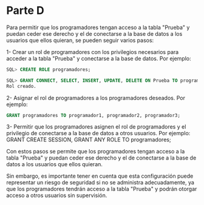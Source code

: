 # Parte D

Para permitir que los programadores tengan acceso a la tabla "Prueba" y puedan ceder ese derecho y el de conectarse a la base de datos a los usuarios que ellos quieran, se pueden seguir varios pasos:
    
1- Crear un rol de programadores con los privilegios necesarios para acceder a la tabla "Prueba" y conectarse a la base de datos. Por ejemplo:

```sql
SQL> CREATE ROLE programadores;

SQL> GRANT CONNECT, SELECT, INSERT, UPDATE, DELETE ON Prueba TO programadores;
Rol creado.
```

2- Asignar el rol de programadores a los programadores deseados. Por ejemplo:

```sql
GRANT programadores TO programador1, programador2, programador3;
```

3- Permitir que los programadores asignen el rol de programadores y el privilegio de conectarse a la base de datos a otros usuarios. Por ejemplo:
GRANT CREATE SESSION, GRANT ANY ROLE TO programadores;

Con estos pasos se permite que los programadores tengan acceso a la tabla "Prueba" y puedan ceder ese derecho y el de conectarse a la base de datos a los usuarios que ellos quieran. 

Sin embargo, es importante tener en cuenta que esta configuración puede representar un riesgo de seguridad si no se administra adecuadamente, ya que los programadores tendrán acceso a la tabla "Prueba" y podrán otorgar acceso a otros usuarios sin supervisión.
